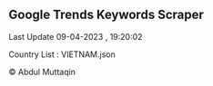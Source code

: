 

## Google Trends Keywords Scraper 
 
Last Update 09-04-2023 , 19:20:02

Country List :
VIETNAM.json



© Abdul Muttaqin 
